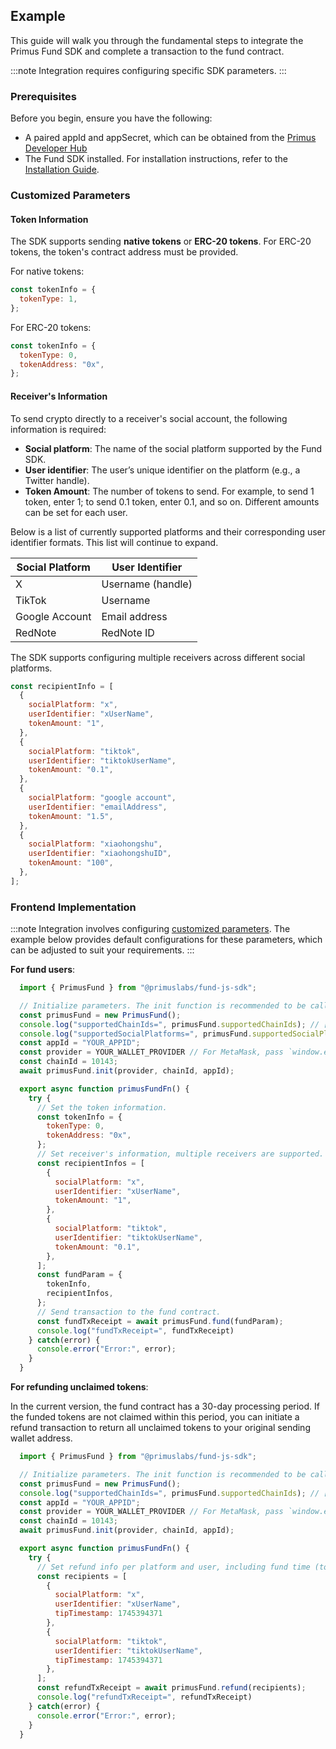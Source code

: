 ## Example

This guide will walk you through the fundamental steps to integrate the Primus Fund SDK and complete a transaction to the fund contract.

:::note
Integration requires configuring specific SDK parameters.
:::

### Prerequisites

Before you begin, ensure you have the following:

- A paired appId and appSecret, which can be obtained from the [Primus Developer Hub](https://dev.primuslabs.xyz/)
- The Fund SDK installed. For installation instructions, refer to the [Installation Guide](./install.md).

### Customized Parameters

#### Token Information

The SDK supports sending **native tokens** or **ERC-20 tokens**. For ERC-20 tokens, the token's contract address must be provided.

For native tokens:

```javascript
const tokenInfo = {
  tokenType: 1,
};
```

For ERC-20 tokens:

```javascript
const tokenInfo = {
  tokenType: 0,
  tokenAddress: "0x",
};
```

#### Receiver's Information

To send crypto directly to a receiver's social account, the following information is required:

 -  **Social platform**: The name of the social platform supported by the Fund SDK.
 -  **User identifier**: The user’s unique identifier on the platform (e.g., a Twitter handle).
 -  **Token Amount**: The number of tokens to send. For example, to send 1 token, enter 1; to send 0.1 token, enter 0.1, and so on. Different amounts can be set for each user.

Below is a list of currently supported platforms and their corresponding user identifier formats. This list will continue to expand.

| Social Platform | User Identifier |
| --------------- | --------------- |
| X               | Username (handle)         |
| TikTok          | Username        |
| Google Account  | Email address   |
| RedNote         | RedNote ID      |

The SDK supports configuring multiple receivers across different social platforms.

```javascript
const recipientInfo = [
  {
    socialPlatform: "x",
    userIdentifier: "xUserName",
    tokenAmount: "1",
  },
  {
    socialPlatform: "tiktok",
    userIdentifier: "tiktokUserName",
    tokenAmount: "0.1",
  },
  {
    socialPlatform: "google account",
    userIdentifier: "emailAddress",
    tokenAmount: "1.5",
  },
  {
    socialPlatform: "xiaohongshu",
    userIdentifier: "xiaohongshuID",
    tokenAmount: "100",
  },
];
```


### Frontend Implementation

:::note
Integration involves configuring [customized parameters](#customized-parameters). The example below provides default configurations for these parameters, which can be adjusted to suit your requirements.
:::

**For fund users**:

```javascript
  import { PrimusFund } from "@primuslabs/fund-js-sdk";

  // Initialize parameters. The init function is recommended to be called when the page is initialized.
  const primusFund = new PrimusFund();
  console.log("supportedChainIds=", primusFund.supportedChainIds); // [10143]
  console.log("supportedSocialPlatforms=", primusFund.supportedSocialPlatforms); // ['x', 'tiktok', 'google account', 'xiaohongshu']
  const appId = "YOUR_APPID";
  const provider = YOUR_WALLET_PROVIDER // For MetaMask, pass `window.ethereum`; for Wagmi, pass `useAccount().connector.getProvider`; Other wallet types, such as AA wallets or AI agents, will be supported in the future.
  const chainId = 10143;
  await primusFund.init(provider, chainId, appId);

  export async function primusFundFn() {
    try {
      // Set the token information.
      const tokenInfo = {
        tokenType: 0,
        tokenAddress: "0x", 
      };
      // Set receiver's information, multiple receivers are supported.
      const recipientInfos = [
        {
          socialPlatform: "x",
          userIdentifier: "xUserName",
          tokenAmount: "1",
        },
        {
          socialPlatform: "tiktok",
          userIdentifier: "tiktokUserName",
          tokenAmount: "0.1",
        },
      ];
      const fundParam = {
        tokenInfo,
        recipientInfos,
      };
      // Send transaction to the fund contract.
      const fundTxReceipt = await primusFund.fund(fundParam);
      console.log("fundTxReceipt=", fundTxReceipt)
    } catch(error) {
      console.error("Error:", error);
    }
  }
```

**For refunding unclaimed tokens**:

In the current version, the fund contract has a 30-day processing period. If the funded tokens are not claimed within this period, you can initiate a refund transaction to return all unclaimed tokens to your original sending wallet address.

```javascript
  import { PrimusFund } from "@primuslabs/fund-js-sdk";

  // Initialize parameters. The init function is recommended to be called when the page is initialized.
  const primusFund = new PrimusFund();
  console.log("supportedChainIds=", primusFund.supportedChainIds); // [10143]
  const appId = "YOUR_APPID";
  const provider = YOUR_WALLET_PROVIDER // For MetaMask, pass `window.ethereum`; for Wagmi, pass `useAccount().connector.getProvider`; Other wallet types, such as AA wallets or AI agents, will be supported in the future.
  const chainId = 10143;
  await primusFund.init(provider, chainId, appId);

  export async function primusFundFn() {
    try {
      // Set refund info per platform and user, including fund time (to the second), platform, and user identifier.
      const recipients = [
        {
          socialPlatform: "x",
          userIdentifier: "xUserName",
          tipTimestamp: 1745394371
        },
        {
          socialPlatform: "tiktok",
          userIdentifier: "tiktokUserName",
          tipTimestamp: 1745394371
        },
      ];
      const refundTxReceipt = await primusFund.refund(recipients);
      console.log("refundTxReceipt=", refundTxReceipt)
    } catch(error) {
      console.error("Error:", error);
    }
  }
```
